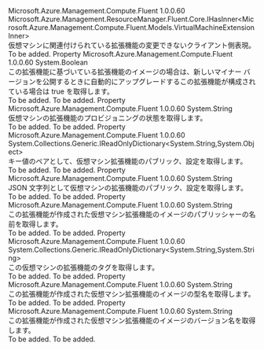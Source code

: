 <Type Name="IVirtualMachineExtensionBase" FullName="Microsoft.Azure.Management.Compute.Fluent.IVirtualMachineExtensionBase">
  <TypeSignature Language="C#" Value="public interface IVirtualMachineExtensionBase : Microsoft.Azure.Management.ResourceManager.Fluent.Core.IHasInner&lt;Microsoft.Azure.Management.Compute.Fluent.Models.VirtualMachineExtensionInner&gt;" />
  <TypeSignature Language="ILAsm" Value=".class public interface auto ansi abstract IVirtualMachineExtensionBase implements class Microsoft.Azure.Management.ResourceManager.Fluent.Core.IHasInner`1&lt;class Microsoft.Azure.Management.Compute.Fluent.Models.VirtualMachineExtensionInner&gt;" />
  <TypeSignature Language="DocId" Value="T:Microsoft.Azure.Management.Compute.Fluent.IVirtualMachineExtensionBase" />
  <TypeSignature Language="VB.NET" Value="Public Interface IVirtualMachineExtensionBase&#xA;Implements IHasInner(Of VirtualMachineExtensionInner)" />
  <TypeSignature Language="F#" Value="type IVirtualMachineExtensionBase = interface&#xA;    interface IHasInner&lt;VirtualMachineExtensionInner&gt;" />
  <AssemblyInfo>
    <AssemblyName>Microsoft.Azure.Management.Compute.Fluent</AssemblyName>
    <AssemblyVersion>1.0.0.60</AssemblyVersion>
  </AssemblyInfo>
  <Interfaces>
    <Interface>
      <InterfaceName>Microsoft.Azure.Management.ResourceManager.Fluent.Core.IHasInner&lt;Microsoft.Azure.Management.Compute.Fluent.Models.VirtualMachineExtensionInner&gt;</InterfaceName>
    </Interface>
  </Interfaces>
  <Docs>
    <summary>
            仮想マシンに関連付けられている拡張機能の変更できないクライアント側表現。
            </summary>
    <remarks>To be added.</remarks>
  </Docs>
  <Members>
    <Member MemberName="AutoUpgradeMinorVersionEnabled">
      <MemberSignature Language="C#" Value="public bool AutoUpgradeMinorVersionEnabled { get; }" />
      <MemberSignature Language="ILAsm" Value=".property instance bool AutoUpgradeMinorVersionEnabled" />
      <MemberSignature Language="DocId" Value="P:Microsoft.Azure.Management.Compute.Fluent.IVirtualMachineExtensionBase.AutoUpgradeMinorVersionEnabled" />
      <MemberSignature Language="VB.NET" Value="Public ReadOnly Property AutoUpgradeMinorVersionEnabled As Boolean" />
      <MemberSignature Language="F#" Value="member this.AutoUpgradeMinorVersionEnabled : bool" Usage="Microsoft.Azure.Management.Compute.Fluent.IVirtualMachineExtensionBase.AutoUpgradeMinorVersionEnabled" />
      <MemberType>Property</MemberType>
      <AssemblyInfo>
        <AssemblyName>Microsoft.Azure.Management.Compute.Fluent</AssemblyName>
        <AssemblyVersion>1.0.0.60</AssemblyVersion>
      </AssemblyInfo>
      <ReturnValue>
        <ReturnType>System.Boolean</ReturnType>
      </ReturnValue>
      <Docs>
        <summary>
            この拡張機能に基づいている拡張機能のイメージの場合は、新しいマイナー バージョンを公開するときに自動的にアップグレードするこの拡張機能が構成されている場合は true を取得します。
            </summary>
        <value>To be added.</value>
        <remarks>To be added.</remarks>
      </Docs>
    </Member>
    <Member MemberName="ProvisioningState">
      <MemberSignature Language="C#" Value="public string ProvisioningState { get; }" />
      <MemberSignature Language="ILAsm" Value=".property instance string ProvisioningState" />
      <MemberSignature Language="DocId" Value="P:Microsoft.Azure.Management.Compute.Fluent.IVirtualMachineExtensionBase.ProvisioningState" />
      <MemberSignature Language="VB.NET" Value="Public ReadOnly Property ProvisioningState As String" />
      <MemberSignature Language="F#" Value="member this.ProvisioningState : string" Usage="Microsoft.Azure.Management.Compute.Fluent.IVirtualMachineExtensionBase.ProvisioningState" />
      <MemberType>Property</MemberType>
      <AssemblyInfo>
        <AssemblyName>Microsoft.Azure.Management.Compute.Fluent</AssemblyName>
        <AssemblyVersion>1.0.0.60</AssemblyVersion>
      </AssemblyInfo>
      <ReturnValue>
        <ReturnType>System.String</ReturnType>
      </ReturnValue>
      <Docs>
        <summary>
            仮想マシンの拡張機能のプロビジョニングの状態を取得します。
            </summary>
        <value>To be added.</value>
        <remarks>To be added.</remarks>
      </Docs>
    </Member>
    <Member MemberName="PublicSettings">
      <MemberSignature Language="C#" Value="public System.Collections.Generic.IReadOnlyDictionary&lt;string,object&gt; PublicSettings { get; }" />
      <MemberSignature Language="ILAsm" Value=".property instance class System.Collections.Generic.IReadOnlyDictionary`2&lt;string, object&gt; PublicSettings" />
      <MemberSignature Language="DocId" Value="P:Microsoft.Azure.Management.Compute.Fluent.IVirtualMachineExtensionBase.PublicSettings" />
      <MemberSignature Language="VB.NET" Value="Public ReadOnly Property PublicSettings As IReadOnlyDictionary(Of String, Object)" />
      <MemberSignature Language="F#" Value="member this.PublicSettings : System.Collections.Generic.IReadOnlyDictionary&lt;string, obj&gt;" Usage="Microsoft.Azure.Management.Compute.Fluent.IVirtualMachineExtensionBase.PublicSettings" />
      <MemberType>Property</MemberType>
      <AssemblyInfo>
        <AssemblyName>Microsoft.Azure.Management.Compute.Fluent</AssemblyName>
        <AssemblyVersion>1.0.0.60</AssemblyVersion>
      </AssemblyInfo>
      <ReturnValue>
        <ReturnType>System.Collections.Generic.IReadOnlyDictionary&lt;System.String,System.Object&gt;</ReturnType>
      </ReturnValue>
      <Docs>
        <summary>
            キー値のペアとして、仮想マシン拡張機能のパブリック、設定を取得します。
            </summary>
        <value>To be added.</value>
        <remarks>To be added.</remarks>
      </Docs>
    </Member>
    <Member MemberName="PublicSettingsAsJsonString">
      <MemberSignature Language="C#" Value="public string PublicSettingsAsJsonString { get; }" />
      <MemberSignature Language="ILAsm" Value=".property instance string PublicSettingsAsJsonString" />
      <MemberSignature Language="DocId" Value="P:Microsoft.Azure.Management.Compute.Fluent.IVirtualMachineExtensionBase.PublicSettingsAsJsonString" />
      <MemberSignature Language="VB.NET" Value="Public ReadOnly Property PublicSettingsAsJsonString As String" />
      <MemberSignature Language="F#" Value="member this.PublicSettingsAsJsonString : string" Usage="Microsoft.Azure.Management.Compute.Fluent.IVirtualMachineExtensionBase.PublicSettingsAsJsonString" />
      <MemberType>Property</MemberType>
      <AssemblyInfo>
        <AssemblyName>Microsoft.Azure.Management.Compute.Fluent</AssemblyName>
        <AssemblyVersion>1.0.0.60</AssemblyVersion>
      </AssemblyInfo>
      <ReturnValue>
        <ReturnType>System.String</ReturnType>
      </ReturnValue>
      <Docs>
        <summary>
            JSON 文字列として仮想マシンの拡張機能のパブリック、設定を取得します。
            </summary>
        <value>To be added.</value>
        <remarks>To be added.</remarks>
      </Docs>
    </Member>
    <Member MemberName="PublisherName">
      <MemberSignature Language="C#" Value="public string PublisherName { get; }" />
      <MemberSignature Language="ILAsm" Value=".property instance string PublisherName" />
      <MemberSignature Language="DocId" Value="P:Microsoft.Azure.Management.Compute.Fluent.IVirtualMachineExtensionBase.PublisherName" />
      <MemberSignature Language="VB.NET" Value="Public ReadOnly Property PublisherName As String" />
      <MemberSignature Language="F#" Value="member this.PublisherName : string" Usage="Microsoft.Azure.Management.Compute.Fluent.IVirtualMachineExtensionBase.PublisherName" />
      <MemberType>Property</MemberType>
      <AssemblyInfo>
        <AssemblyName>Microsoft.Azure.Management.Compute.Fluent</AssemblyName>
        <AssemblyVersion>1.0.0.60</AssemblyVersion>
      </AssemblyInfo>
      <ReturnValue>
        <ReturnType>System.String</ReturnType>
      </ReturnValue>
      <Docs>
        <summary>
            この拡張機能が作成された仮想マシン拡張機能のイメージのパブリッシャーの名前を取得します。
            </summary>
        <value>To be added.</value>
        <remarks>To be added.</remarks>
      </Docs>
    </Member>
    <Member MemberName="Tags">
      <MemberSignature Language="C#" Value="public System.Collections.Generic.IReadOnlyDictionary&lt;string,string&gt; Tags { get; }" />
      <MemberSignature Language="ILAsm" Value=".property instance class System.Collections.Generic.IReadOnlyDictionary`2&lt;string, string&gt; Tags" />
      <MemberSignature Language="DocId" Value="P:Microsoft.Azure.Management.Compute.Fluent.IVirtualMachineExtensionBase.Tags" />
      <MemberSignature Language="VB.NET" Value="Public ReadOnly Property Tags As IReadOnlyDictionary(Of String, String)" />
      <MemberSignature Language="F#" Value="member this.Tags : System.Collections.Generic.IReadOnlyDictionary&lt;string, string&gt;" Usage="Microsoft.Azure.Management.Compute.Fluent.IVirtualMachineExtensionBase.Tags" />
      <MemberType>Property</MemberType>
      <AssemblyInfo>
        <AssemblyName>Microsoft.Azure.Management.Compute.Fluent</AssemblyName>
        <AssemblyVersion>1.0.0.60</AssemblyVersion>
      </AssemblyInfo>
      <ReturnValue>
        <ReturnType>System.Collections.Generic.IReadOnlyDictionary&lt;System.String,System.String&gt;</ReturnType>
      </ReturnValue>
      <Docs>
        <summary>
            この仮想マシンの拡張機能のタグを取得します。
            </summary>
        <value>To be added.</value>
        <remarks>To be added.</remarks>
      </Docs>
    </Member>
    <Member MemberName="TypeName">
      <MemberSignature Language="C#" Value="public string TypeName { get; }" />
      <MemberSignature Language="ILAsm" Value=".property instance string TypeName" />
      <MemberSignature Language="DocId" Value="P:Microsoft.Azure.Management.Compute.Fluent.IVirtualMachineExtensionBase.TypeName" />
      <MemberSignature Language="VB.NET" Value="Public ReadOnly Property TypeName As String" />
      <MemberSignature Language="F#" Value="member this.TypeName : string" Usage="Microsoft.Azure.Management.Compute.Fluent.IVirtualMachineExtensionBase.TypeName" />
      <MemberType>Property</MemberType>
      <AssemblyInfo>
        <AssemblyName>Microsoft.Azure.Management.Compute.Fluent</AssemblyName>
        <AssemblyVersion>1.0.0.60</AssemblyVersion>
      </AssemblyInfo>
      <ReturnValue>
        <ReturnType>System.String</ReturnType>
      </ReturnValue>
      <Docs>
        <summary>
            この拡張機能が作成された仮想マシン拡張機能のイメージの型名を取得します。
            </summary>
        <value>To be added.</value>
        <remarks>To be added.</remarks>
      </Docs>
    </Member>
    <Member MemberName="VersionName">
      <MemberSignature Language="C#" Value="public string VersionName { get; }" />
      <MemberSignature Language="ILAsm" Value=".property instance string VersionName" />
      <MemberSignature Language="DocId" Value="P:Microsoft.Azure.Management.Compute.Fluent.IVirtualMachineExtensionBase.VersionName" />
      <MemberSignature Language="VB.NET" Value="Public ReadOnly Property VersionName As String" />
      <MemberSignature Language="F#" Value="member this.VersionName : string" Usage="Microsoft.Azure.Management.Compute.Fluent.IVirtualMachineExtensionBase.VersionName" />
      <MemberType>Property</MemberType>
      <AssemblyInfo>
        <AssemblyName>Microsoft.Azure.Management.Compute.Fluent</AssemblyName>
        <AssemblyVersion>1.0.0.60</AssemblyVersion>
      </AssemblyInfo>
      <ReturnValue>
        <ReturnType>System.String</ReturnType>
      </ReturnValue>
      <Docs>
        <summary>
            この拡張機能が作成された仮想マシン拡張機能のイメージのバージョン名を取得します。
            </summary>
        <value>To be added.</value>
        <remarks>To be added.</remarks>
      </Docs>
    </Member>
  </Members>
</Type>